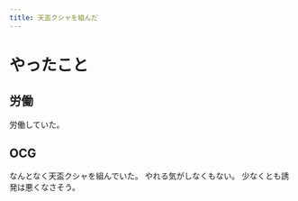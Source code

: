 ```yaml
---
title: 天盃クシャを組んだ
---
```


# やったこと

## 労働

労働していた。

## OCG

なんとなく天盃クシャを組んでいた。
やれる気がしなくもない。
少なくとも誘発は悪くなさそう。
